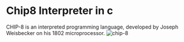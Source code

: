 # Chip8 Interpreter in c
CHIP-8 is an interpreted programming language, developed by Joseph Weisbecker on his 1802 microprocessor.
<img src="https://github.com/user-attachments/assets/251cd5cf-3bd2-4002-bef6-a7eac2e8c3a8" alt="chip-8"/>
